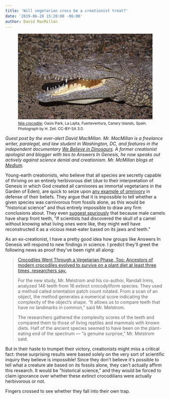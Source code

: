 ```yaml
---
title: 'Will vegetarian crocs be a creationist treat?'
date: '2019-06-28 15:20:00 -06:00'
author: David MacMillan
---
```

<figure>
<img src="/uploads/2019/MacMillan_Crocodile_Teeth.jpg" alt="Crocodile"/>
<figcaption>
<small><a href="https://commons.wikimedia.org/wiki/File:Crocodylus_niloticus_-_Oasis_Park_-_001.jpg#file">Nile crocodile</a>; Oasis Park, La Lajita, Fuerteventura, Canary Islands, Spain. Photograph by H. Zell. CC-BY-SA 3.0.</small>
</figcaption>
</figure>

<i>Guest post by the ever-alert David MacMillan. Mr. MacMillan is a freelance writer, paralegal, and law student in Washington, DC, and features in the independent documentary <a href="https://www.imdb.com/title/tt6316506/">We Believe in Dinosaurs</a>. A former creationist apologist and blogger with ties to Answers In Genesis, he now speaks out actively against science denial and creationism. Mr. McMillan blogs at <a href="https://medium.com/@davidstarlingm">Medium</a>.</i>

Young-earth creationists, who believe that all species are secretly capable of thriving on an entirely herbivorous diet (due to their interpretation of Genesis in which God created all carnivores as immortal vegetarians in the Garden of Eden), are quick to seize upon <a href="https://answersingenesis.org/animal-behavior/what-animals-eat/unexpectedly-vegetarian-animals-what-does-it-mean/">any example of omnivory</a> in defense of their beliefs. They argue that it is impossible to tell whether a given species was carnivorous from fossils alone, as this would be "historical science" and thus entirely impossible to draw any firm conclusions about. They even <a href="https://answersingenesis.org/mammals/camels-confirmation-of-creation/">suggest spuriously</a> that because male camels have sharp front teeth, "If scientists had discovered the skull of a camel without knowing what living ones were like, they might well have reconstructed it as a vicious meat-eater based on its jaws and teeth."

As an ex-creationist, I have a pretty good idea how groups like Answers In Genesis will respond to new findings in science. I predict they'll greet the following news as proof they've been right all along:

<!--more-->

<blockquote><a href="https://www.nytimes.com/2019/06/27/science/crocodiles-vegetarian-teeth.html">Crocodiles Went Through a Vegetarian Phase, Too: Ancestors of modern crocodiles evolved to survive on a plant diet at least three times, researchers say.</a>

For the new study, Mr. Melstrom and his co-author, Randall Irmis, analyzed 146 teeth from 16 extinct crocodyliform species. They used a method called orientation patch count rotated. From a scan of an object, the method generates a numerical score indicating the complexity of the object’s shape. “It allows us to compare teeth that have no landmarks in common,” said Mr. Melstrom.

The researchers gathered the complexity scores of the teeth and compared them to those of living reptiles and mammals with known diets. Half of the ancient species seemed to have been on the plant-eating end of the spectrum — “a genuine surprise,” Mr. Melstrom said.</blockquote>

But in their haste to trumpet their victory, creationists might miss a critical fact: these surprising results were based solely on the very sort of scientific inquiry they believe is impossible! Since they don't believe it's possible to tell what a creature ate based on its fossils alone, they can't actually affirm this research. It would be "historical science," and they would be forced to claim ignorance over whether these extinct crocodilians were actually herbivorous or not.

Fingers crossed to see whether they fall into their own trap.
